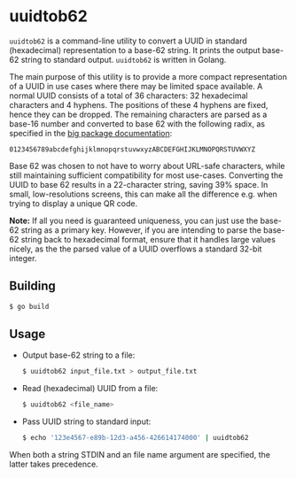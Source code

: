 # uuidtob62

`uuidtob62` is a command-line utility to convert a UUID in standard (hexadecimal) representation to a base-62 string. It prints the output base-62 string to standard output. `uuidtob62` is written in Golang.

The main purpose of this utility is to provide a more compact representation of a UUID in use cases where there may be limited space available. A normal UUID consists of a total of 36 characters: 32 hexadecimal characters and 4 hyphens. The positions of these 4 hyphens are fixed, hence they can be dropped. The remaining characters are parsed as a base-16 number and converted to base 62 with the following radix, as specified in the [big package documentation](https://pkg.go.dev/math/big?utm_source=gopls#Int.Text):

```
0123456789abcdefghijklmnopqrstuvwxyzABCDEFGHIJKLMNOPQRSTUVWXYZ
```

Base 62 was chosen to not have to worry about URL-safe characters, while still maintaining sufficient compatibility for most use-cases. Converting the UUID to base 62 results in a 22-character string, saving 39% space. In small, low-resolutions screens, this can make all the difference e.g. when trying to display a unique QR code.

**Note:** If all you need is guaranteed uniqueness, you can just use the base-62 string as a primary key. However, if you are intending to parse the base-62 string back to hexadecimal format, ensure that it handles large values nicely, as the the parsed value of a UUID overflows a standard 32-bit integer.

## Building

```bash
$ go build
```

## Usage

- Output base-62 string to a file:

  ```bash
  $ uuidtob62 input_file.txt > output_file.txt
  ```

- Read (hexadecimal) UUID from a file:

  ```bash
  $ uuidtob62 <file_name>
  ```

- Pass UUID string to standard input:

  ```bash
  $ echo '123e4567-e89b-12d3-a456-426614174000' | uuidtob62
  ```

When both a string STDIN and an file name argument are specified, the latter takes precedence.
